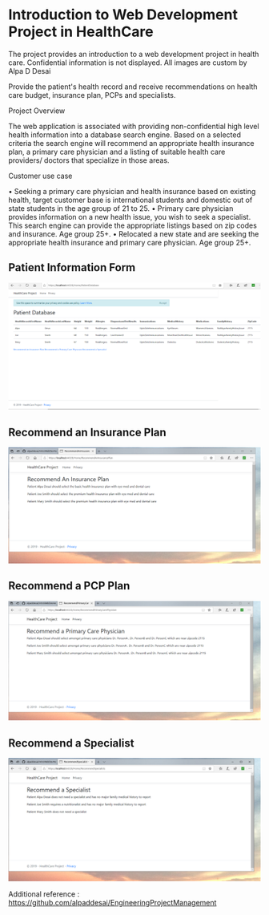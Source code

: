 # Introduction to Web Development Project in HealthCare

The project provides an introduction to a web development project in health care. Confidential information is not displayed. All images are custom by Alpa D Desai 

Provide the patient's health record and receive recommendations on health care budget, insurance plan, PCPs and specialists.

Project Overview

The web application is associated with providing non-confidential high level health information into a database search engine. Based on a selected criteria the search engine will recommend an appropriate health insurance plan, a primary care physician and a listing of suitable health care providers/ doctors that specialize in those areas.    

Customer use case

•	Seeking a primary care physician and health insurance based on existing health, target customer base is international students and domestic out of state students in the age group of 21 to 25.
•	Primary care physician provides information on a new health issue, you wish to seek a specialist. This search engine can provide the appropriate listings based on zip codes and insurance.  Age group 25+.
•	Relocated a new state and are seeking the appropriate health insurance and primary care physician. Age group 25+.

## Patient Information Form
![image](PatientDatabaseInformation.png)

## Recommend an Insurance Plan
![image](RecommendAnInsurancePlanForPatient.png)

## Recommend a PCP Plan
![image](RecommendAPCPAPatient.png)

## Recommend a Specialist
![image](RecommendASpecialistForPatient.png)

Additional reference : https://github.com/alpaddesai/EngineeringProjectManagement
